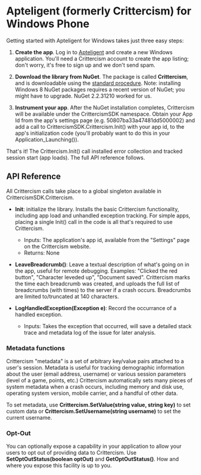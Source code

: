 Apteligent (formerly Crittercism) for Windows Phone
=========================

Getting started with Apteligent for Windows takes just three easy steps:

1. **Create the app**. Log in to [Apteligent](https://app.crittercism.com/developers/login) and create a new Windows application. You'll need a Crittercism account to create the app listing; don't worry, it's free to sign up and we don't send spam.

2. **Download the library from NuGet**. The package is called **Crittercism**, and is downloadable using the [standard procedure](http://nuget.org/packages/Crittercism). Note: installing Windows 8 NuGet packages requires a recent version of NuGet; you might have to upgrade. NuGet 2.2.31210 worked for us.

3. **Instrument your app**. After the NuGet installation completes, Crittercism will be available under the CrittercismSDK namespace. Obtain your App Id from the app's settings page (e.g. 50807ba33a47481dd5000002) and add a call to CrittercismSDK.Crittercism.Init() with your app id, to the app's initialization code (you'll probably want to do this in your Application_Launching()).

That's it! The Crittercism.Init() call installed error collection and tracked session start (app loads). The full API reference follows.

API Reference
-------------
All Crittercism calls take place to a global singleton available in CrittercismSDK.Crittercism.

* **Init**: initialize the library. Installs the basic Crittercism functionality, including app load and unhandled exception tracking. For simple apps, placing a single Init() call in the code is all that's required to use Crittercism.
  * Inputs: The application's app id, available from the "Settings" page on the Crittercism website. 
  * Returns: None

* **LeaveBreadcrumb()**: Leave a textual description of what's going on in the app, useful for remote debugging. Examples: "Clicked the red button", "Character leveded up", "Document saved". Crittercism marks the time each breadcrumb was created, and uploads the full list of breadcrumbs (with times) to the server if a crash occurs.  Breadcrumbs are limited to/truncated at 140 characters.

* **LogHandledException(Exception e)**: Record the occurrance of a handled exception. 
  * Inputs: Takes the exception that occurred, will save a detailed stack trace and metadata log of the issue for later analysis.

### Metadata functions
Crittercism "metadata" is a set of arbitrary key/value pairs attached to a user's session. Metadata is useful for tracking demographic information about the user (email address, username) or various session parameters (level of a game, points, etc.) Crittercism automatically sets many pieces of system metadata when a crash occurs, including memory and disk use, operating system version, mobile carrier, and a handful of other data.

To set metadata, use **Crittercism.SetValue(string value, string key)** to set custom data or **Crittercism.SetUsername(string username)** to set the current username.

### Opt-Out
You can optionally expose a capability in your application to allow your users to opt out of providing data to Crittercism.  Use **SetOptOutStatus(boolean optOut)** and **GetOptOutStatus()**.  How and where you expose this facility is up to you.
